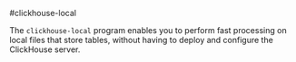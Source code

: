 <a name="utils-clickhouse-local"></a>

#clickhouse-local

The `clickhouse-local`  program enables you to perform fast processing on local files that store tables, without having to deploy and configure the ClickHouse server.

